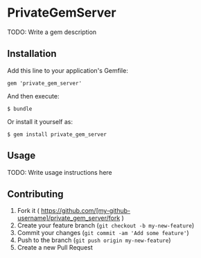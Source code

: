 # PrivateGemServer

TODO: Write a gem description

## Installation

Add this line to your application's Gemfile:

    gem 'private_gem_server'

And then execute:

    $ bundle

Or install it yourself as:

    $ gem install private_gem_server

## Usage

TODO: Write usage instructions here

## Contributing

1. Fork it ( https://github.com/[my-github-username]/private_gem_server/fork )
2. Create your feature branch (`git checkout -b my-new-feature`)
3. Commit your changes (`git commit -am 'Add some feature'`)
4. Push to the branch (`git push origin my-new-feature`)
5. Create a new Pull Request
